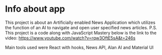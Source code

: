 # Info about app
This project is about an Artificially enabled News Application which utilizes the function of an AI
to navigate and open user specified news articles.
P.S. This project is a code along with JavaScript Mastery
below is the link to the video:
https://www.youtube.com/watch?v=rqw3OftE5sA&t=246s

Main tools used were React with hooks, News API, Alan AI
and Material UI
